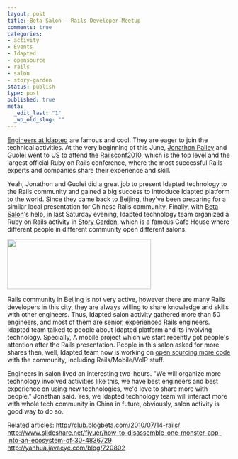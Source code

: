 ```yaml
--- 
layout: post
title: Beta Salon - Rails Developer Meetup
comments: true
categories: 
- activity
- Events
- Idapted
- opensource
- rails
- salon
- story-garden
status: publish
type: post
published: true
meta: 
  _edit_last: "1"
  _wp_old_slug: ""
---
```

<div>

<a href="http://developer.idapted.com/about/">Engineers at Idapted</a> are famous and cool. They are eager to join the technical activities. At the very beginning of this June, <a href="http://jonathonpalley.com">Jonathon Palley</a> and Guolei went to US to attend the <a href="http://en.oreilly.com/rails2010">Railsconf2010</a>, which is the top level and the largest official Ruby on Rails conference, where the most successful Rails experts and companies share their experience and skill.

Yeah, Jonathon and Guolei did a great job to present Idapted technology to the Rails community and gained a big success to introduce Idapted platform to the world. Since they came back to Beijing, they've been preparing for a similar local presentation for Chinese Rails community. Finally, with <a href="http://club.blogbeta.com/" target="_blank">Beta Salon</a>'s help, in last Saturday evening, Idapted technology team organized a Ruby on Rails activity in <a href="http://storygarden.me/" target="_blank">Story Garden</a>, which is a famous Cafe House where different people in different community open different salons.

<a href="http://github.com/idapted/"><img class="alignright" title="Idapted Open Source" src="http://www.idapted.com/blog/wp-content/uploads/2010/07/Screen-shot-2010-07-27-at-11.32.07-AM.png" alt="" width="324" height="113" /></a>

Rails community in Beijing is not very active, however there are many Rails developers in this city, they are always willing to share knowledge and skills with other engineers. Thus, Idapted salon activity gathered more than 50 engineers, and most of them are senior, experienced Rails engineers. Idapted team talked to people about Idapted platform and its involving technology. Specially, A mobile project which we start recently got people's attention after the Rails presentation. People in this salon asked for more shares then, well, Idapted team now is working on <a href="http://github.com/idapted/" target="_blank">open sourcing more code</a> with the community, including Rails/Mobile/VoIP stuff.

Engineers in salon lived an interesting two-hours. "We will organize more technology involved activities like this, we have best engineers and best experience on using new technologies, we'd love to share more with people." Jonathan said. Yes, we Idapted technology team will interact more with whole tech community in China in future, obviously, salon activity is good way to do so.

Related articles:
<a href="http://club.blogbeta.com/2010/07/14-rails/" target="_blank">http://club.blogbeta.com/2010/07/14-rails/</a>
<a href="http://www.slideshare.net/fiyuer/how-to-disassemble-one-monster-app-into-an-ecosystem-of-30-4836729" target="_blank">http://www.slideshare.net/fiyuer/how-to-disassemble-one-monster-app-into-an-ecosystem-of-30-4836729
</a><a href="http://yanhua.javaeye.com/blog/720802" target="_blank">http://yanhua.javaeye.com/blog/720802</a>

</div>

